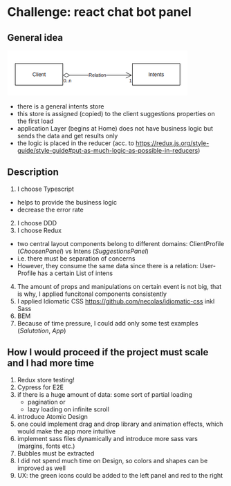 # Challenge: react chat bot panel

## General idea

![uml model](https://github.com/pr-olga/challenge-react-bot/blob/master/uml-model.png?raw=true)

- there is a general intents store
- this store is assigned (copied) to the client suggestions properties on the first load
- application Layer (begins at Home) does not have business logic but sends the data and get results only
- the logic is placed in the reducer (acc. to https://redux.js.org/style-guide/style-guide#put-as-much-logic-as-possible-in-reducers)

## Description

1. I choose Typescript

- helps to provide the business logic
- decrease the error rate

2. I choose DDD
3. I choose Redux

- two central layout components belong to different domains: ClientProfile (_ChoosenPanel_) vs Intens (_SuggestionsPanel_)
- i.e. there must be separation of concerns
- However, they consume the same data since there is a relation: User-Profile has a certain List of intens

4. The amount of props and manipulations on certain event is not big, that is why, I applied funcitonal components consistently
5. I applied Idiomatic CSS https://github.com/necolas/idiomatic-css inkl Sass
6. BEM
7. Because of time pressure, I could add only some test examples (_Salutation_, _App_)

## How I would proceed if the project must scale and I had more time

1. Redux store testing!
2. Cypress for E2E
3. if there is a huge amount of data: some sort of partial loading
   - pagination or
   - lazy loading on infinite scroll
4. introduce Atomic Design
5. one could implement drag and drop library and animation effects, which would make the app more intuitive
6. implement sass files dynamically and introduce more sass vars (margins, fonts etc.)
7. Bubbles must be extracted
8. I did not spend much time on Design, so colors and shapes can be improved as well
9. UX: the green icons could be added to the left panel and red to the right
